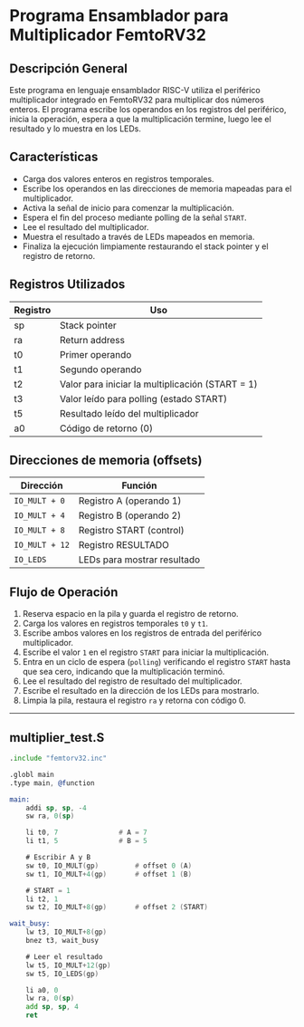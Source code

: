 # Programa Ensamblador para Multiplicador FemtoRV32

## Descripción General
Este programa en lenguaje ensamblador RISC-V utiliza el periférico multiplicador integrado en FemtoRV32 para multiplicar dos números enteros. El programa escribe los operandos en los registros del periférico, inicia la operación, espera a que la multiplicación termine, luego lee el resultado y lo muestra en los LEDs.

## Características
- Carga dos valores enteros en registros temporales.
- Escribe los operandos en las direcciones de memoria mapeadas para el multiplicador.
- Activa la señal de inicio para comenzar la multiplicación.
- Espera el fin del proceso mediante polling de la señal `START`.
- Lee el resultado del multiplicador.
- Muestra el resultado a través de LEDs mapeados en memoria.
- Finaliza la ejecución limpiamente restaurando el stack pointer y el registro de retorno.

## Registros Utilizados
| Registro | Uso                       |
|----------|---------------------------|
| sp       | Stack pointer             |
| ra       | Return address            |
| t0       | Primer operando    |
| t1       | Segundo operando   |
| t2       | Valor para iniciar la multiplicación (START = 1) |
| t3       | Valor leído para polling (estado START)           |
| t5       | Resultado leído del multiplicador                  |
| a0       | Código de retorno (0)                              |

## Direcciones de memoria (offsets)
| Dirección                  | Función                   |
|----------------------------|---------------------------|
| `IO_MULT + 0`              | Registro A (operando 1)   |
| `IO_MULT + 4`              | Registro B (operando 2)   |
| `IO_MULT + 8`              | Registro START (control)  |
| `IO_MULT + 12`             | Registro RESULTADO        |
| `IO_LEDS`                  | LEDs para mostrar resultado|

## Flujo de Operación
1. Reserva espacio en la pila y guarda el registro de retorno.
2. Carga los valores en registros temporales `t0` y `t1`.
3. Escribe ambos valores en los registros de entrada del periférico multiplicador.
4. Escribe el valor `1` en el registro `START` para iniciar la multiplicación.
5. Entra en un ciclo de espera (`polling`) verificando el registro `START` hasta que sea cero, indicando que la multiplicación terminó.
6. Lee el resultado del registro de resultado del multiplicador.
7. Escribe el resultado en la dirección de los LEDs para mostrarlo.
8. Limpia la pila, restaura el registro `ra` y retorna con código 0.

---

## multiplier_test.S
```asm
.include "femtorv32.inc"

.globl main
.type main, @function

main:
    addi sp, sp, -4
    sw ra, 0(sp)

    li t0, 7               # A = 7
    li t1, 5               # B = 5

    # Escribir A y B
    sw t0, IO_MULT(gp)         # offset 0 (A)
    sw t1, IO_MULT+4(gp)       # offset 1 (B)

    # START = 1
    li t2, 1
    sw t2, IO_MULT+8(gp)       # offset 2 (START)

wait_busy:
    lw t3, IO_MULT+8(gp)
    bnez t3, wait_busy

    # Leer el resultado
    lw t5, IO_MULT+12(gp)
    sw t5, IO_LEDS(gp)

    li a0, 0
    lw ra, 0(sp)
    add sp, sp, 4
    ret